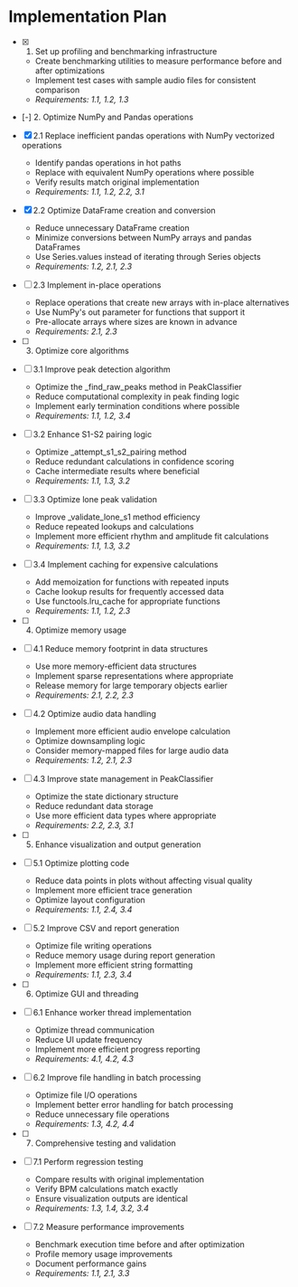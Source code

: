 # Implementation Plan

- [x] 1. Set up profiling and benchmarking infrastructure

  - Create benchmarking utilities to measure performance before and after optimizations
  - Implement test cases with sample audio files for consistent comparison
  - _Requirements: 1.1, 1.2, 1.3_

- [-] 2. Optimize NumPy and Pandas operations

- [x] 2.1 Replace inefficient pandas operations with NumPy vectorized operations

  - Identify pandas operations in hot paths
  - Replace with equivalent NumPy operations where possible
  - Verify results match original implementation
  - _Requirements: 1.1, 1.2, 2.2, 3.1_

- [x] 2.2 Optimize DataFrame creation and conversion

  - Reduce unnecessary DataFrame creation
  - Minimize conversions between NumPy arrays and pandas DataFrames
  - Use Series.values instead of iterating through Series objects
  - _Requirements: 1.2, 2.1, 2.3_

- [ ] 2.3 Implement in-place operations

  - Replace operations that create new arrays with in-place alternatives
  - Use NumPy's out parameter for functions that support it
  - Pre-allocate arrays where sizes are known in advance
  - _Requirements: 2.1, 2.3_

- [ ] 3. Optimize core algorithms

- [ ] 3.1 Improve peak detection algorithm

  - Optimize the \_find_raw_peaks method in PeakClassifier
  - Reduce computational complexity in peak finding logic
  - Implement early termination conditions where possible
  - _Requirements: 1.1, 1.2, 3.4_

- [ ] 3.2 Enhance S1-S2 pairing logic

  - Optimize \_attempt_s1_s2_pairing method
  - Reduce redundant calculations in confidence scoring
  - Cache intermediate results where beneficial
  - _Requirements: 1.1, 1.3, 3.2_

- [ ] 3.3 Optimize lone peak validation

  - Improve \_validate_lone_s1 method efficiency
  - Reduce repeated lookups and calculations
  - Implement more efficient rhythm and amplitude fit calculations
  - _Requirements: 1.1, 1.3, 3.2_

- [ ] 3.4 Implement caching for expensive calculations

  - Add memoization for functions with repeated inputs
  - Cache lookup results for frequently accessed data
  - Use functools.lru_cache for appropriate functions
  - _Requirements: 1.1, 1.2, 2.3_

- [ ] 4. Optimize memory usage

- [ ] 4.1 Reduce memory footprint in data structures

  - Use more memory-efficient data structures
  - Implement sparse representations where appropriate
  - Release memory for large temporary objects earlier
  - _Requirements: 2.1, 2.2, 2.3_

- [ ] 4.2 Optimize audio data handling

  - Implement more efficient audio envelope calculation
  - Optimize downsampling logic
  - Consider memory-mapped files for large audio data
  - _Requirements: 1.2, 2.1, 2.3_

- [ ] 4.3 Improve state management in PeakClassifier

  - Optimize the state dictionary structure
  - Reduce redundant data storage
  - Use more efficient data types where appropriate
  - _Requirements: 2.2, 2.3, 3.1_

- [ ] 5. Enhance visualization and output generation

- [ ] 5.1 Optimize plotting code

  - Reduce data points in plots without affecting visual quality
  - Implement more efficient trace generation
  - Optimize layout configuration
  - _Requirements: 1.1, 2.4, 3.4_

- [ ] 5.2 Improve CSV and report generation

  - Optimize file writing operations
  - Reduce memory usage during report generation
  - Implement more efficient string formatting
  - _Requirements: 1.1, 2.3, 3.4_

- [ ] 6. Optimize GUI and threading

- [ ] 6.1 Enhance worker thread implementation

  - Optimize thread communication
  - Reduce UI update frequency
  - Implement more efficient progress reporting
  - _Requirements: 4.1, 4.2, 4.3_

- [ ] 6.2 Improve file handling in batch processing

  - Optimize file I/O operations
  - Implement better error handling for batch processing
  - Reduce unnecessary file operations
  - _Requirements: 1.3, 4.2, 4.4_

- [ ] 7. Comprehensive testing and validation

- [ ] 7.1 Perform regression testing

  - Compare results with original implementation
  - Verify BPM calculations match exactly
  - Ensure visualization outputs are identical
  - _Requirements: 1.3, 1.4, 3.2, 3.4_

- [ ] 7.2 Measure performance improvements

  - Benchmark execution time before and after optimization
  - Profile memory usage improvements
  - Document performance gains
  - _Requirements: 1.1, 2.1, 3.3_
